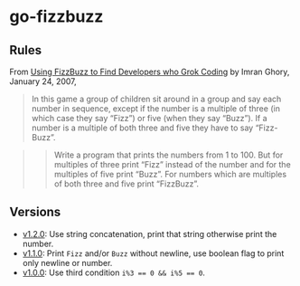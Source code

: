 # go-fizzbuzz
## Rules
From [Using FizzBuzz to Find Developers who Grok Coding](https://imranontech.com/2007/01/24/using-fizzbuzz-to-find-developers-who-grok-coding/) by Imran Ghory, January 24, 2007, 
> In this game a group of children sit around in a group and say each number in sequence, except if the number is a multiple of three (in which case they say “Fizz”) or five (when they say “Buzz”). If a number is a multiple of both three and five they have to say “Fizz-Buzz”.

>> Write a program that prints the numbers from 1 to 100. But for multiples of three print “Fizz” instead of the number and for the multiples of five print “Buzz”. For numbers which are multiples of both three and five print “FizzBuzz”.

## Versions
- [v1.2.0](https://github.com/ssppooff/go-fizzbuzz/releases/tag/v1.2.0): Use string concatenation, print that string otherwise print the number.
- [v1.1.0](https://github.com/ssppooff/go-fizzbuzz/releases/tag/v1.1.0): Print `Fizz` and/or `Buzz` without newline, use boolean flag to print only newline or number.
- [v1.0.0](https://github.com/ssppooff/go-fizzbuzz/releases/tag/v1.0.0): Use third condition `i%3 == 0 && i%5 == 0`.
